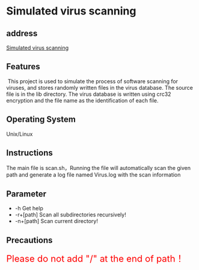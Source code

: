 # Simulated virus scanning #

## address ##
[Simulated virus scanning](https://github.com/pkhhhy/Linuxproject.git)

## Features ##

​	This project is used to simulate the process of software scanning for viruses, and stores randomly written files in the virus database. The source file is in the lib directory. The virus database is written using crc32 encryption and the file name as the identification of each file.

## Operating System ##

Unix/Linux

## Instructions ##

The main file is scan.sh，Running the file will automatically scan the given path and generate a log file named Virus.log with the scan information

## Parameter ##

+ -h              Get help <br>
+ -r+[path]    Scan all subdirectories recursively! <br>
+ -n+[path]   Scan current directory!

## Precautions ##

<font color=red size=5px>Please do not add "/" at the end of path！</font>
